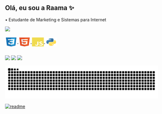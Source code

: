 ## Olá, eu sou a Raama ✨
• Estudante de Marketing e Sistemas para Internet

<div>
  <a href="https://github.com/raamajordao">
  <img height="180" src="https://github-readme-stats.vercel.app/api?username=raamajordao&show_icons=true&theme=dracula&include_all_commits=true&count_private=true">
</div>
<div style="display: inline_block"><br>
  <img align="center" alt="Raama-CSS" height="30" width="40" src="https://raw.githubusercontent.com/devicons/devicon/master/icons/css3/css3-original.svg">
  <img align="center" alt="Raama-HTML" height="30" width="40" src="https://raw.githubusercontent.com/devicons/devicon/master/icons/html5/html5-original.svg">
  <img align="center" alt="Raama-Js" height="30" width="40" src="https://raw.githubusercontent.com/devicons/devicon/master/icons/javascript/javascript-plain.svg">
  <img align="center" alt="Raama-Python" height="30" width="40" src="https://raw.githubusercontent.com/devicons/devicon/master/icons/python/python-original.svg">
</div>
  
  ##
 
<div> 
  <a href="https://instagram.com/raamajordao" target="_blank"><img src="https://img.shields.io/badge/-Instagram-%23E4405F?style=for-the-badge&logo=instagram&logoColor=white" target="_blank"></a>
  <a href = "mailto:raamakettellyn@gmail.com"><img src="https://img.shields.io/badge/-Gmail-%23333?style=for-the-badge&logo=gmail&logoColor=white" target="_blank"></a>
  <a href="https://www.linkedin.com/in/raama-jordão-958a18186/" target="_blank"><img src="https://img.shields.io/badge/-LinkedIn-%230077B5?style=for-the-badge&logo=linkedin&logoColor=white" target="_blank"></a> 
</div>

![Snake animation](https://github.com/raamajordao/raamajordao/blob/output/github-contribution-grid-snake-dark.svg)

[![readme](https://github-readme-stats.vercel.app/api/pin/?username=raamajordao&repo=raamajordao&theme=react)](https://github.com/raamajordao/raamajordao)

